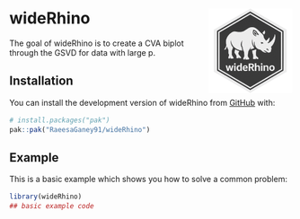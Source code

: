 
<!-- README.md is generated from README.Rmd. Please edit that file -->

# wideRhino <img src="logo.png" align="right" width="150" alt="" />

The goal of wideRhino is to create a CVA biplot through the GSVD for
data with large p. 

## Installation

You can install the development version of wideRhino from
[GitHub](https://github.com/) with:

``` r
# install.packages("pak")
pak::pak("RaeesaGaney91/wideRhino")
```

## Example

This is a basic example which shows you how to solve a common problem:

``` r
library(wideRhino)
## basic example code
```
